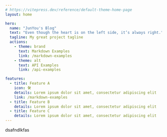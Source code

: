 ```yaml
---
# https://vitepress.dev/reference/default-theme-home-page
layout: home

hero:
  name: "JunYou's Blog"
  text: "Even though the heart is on the left side, it’s always right."
  tagline: My great project tagline
  actions:
    - theme: brand
      text: Markdown Examples
      link: /markdown-examples
    - theme: alt
      text: API Examples
      link: /api-examples

features:
  - title: Feature A
    icon: 🛠️
    details: Lorem ipsum dolor sit amet, consectetur adipiscing elit
    link: /markdown-examples
  - title: Feature B
    details: Lorem ipsum dolor sit amet, consectetur adipiscing elit
  - title: Feature C
    details: Lorem ipsum dolor sit amet, consectetur adipiscing elit
---
```


dsafndlkfas

